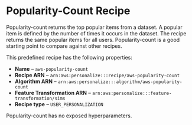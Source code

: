 # Popularity\-Count Recipe<a name="native-recipe-popularity"></a>

Popularity\-count returns the top popular items from a dataset\. A popular item is defined by the number of times it occurs in the dataset\. The recipe returns the same popular items for all users\. Popularity\-count is a good starting point to compare against other recipes\.

This predefined recipe has the following properties:
+  **Name** – `aws-popularity-count`
+  **Recipe ARN** – `arn:aws:personalize:::recipe/aws-popularity-count`
+  **Algorithm ARN** – `arn:aws:personalize:::algorithm/aws-popularity-count`
+  **Feature Transformation ARN** – `arn:aws:personalize:::feature-transformation/sims`
+  **Recipe type** – `USER_PERSONALIZATION`

Popularity\-count has no exposed hyperparameters\.